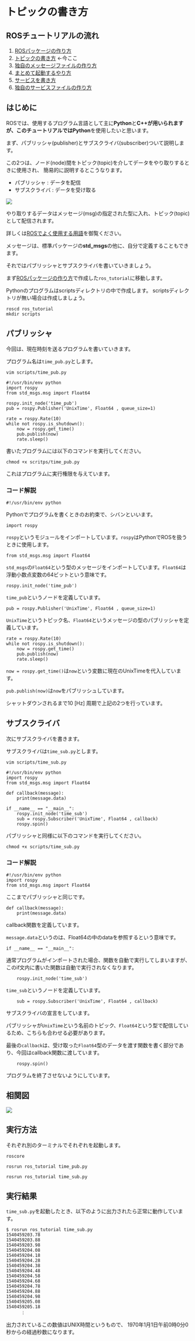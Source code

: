 # トピックの書き方

## ROSチュートリアルの流れ

1. [ROSパッケージの作り方](how_to_create_pkg.md)
2. [トピックの書き方](how_to_write_topic.md) ←今ここ
3. [独自のメッセージファイルの作り方](how_to_create_msg.md)
4. [まとめて起動するやり方](how_to_use_launch.md)　
5. [サービスを書き方](how_to_write_service.md)
6. [独自のサービスファイルの作り方](how_to_create_srv.md)

## はじめに

ROSでは、使用するプログラム言語として主に**Python**と**C++**が用いられますが、このチュートリアルでは**Python**を使用したいと思います。

まず、パブリッシャ\(publisher\)とサブスクライバ\(subscriber\)ついて説明します。

この2つは、ノード\(node\)間をトピック\(topic\)を介してデータをやり取りするときに使用され、 簡易的に説明するとこうなります。

* パブリッシャ : データを配信
* サブスクライバ : データを受け取る

![](../.gitbook/assets/pub_sub.png)

やり取りするデータはメッセージ\(msg\)の指定された型に入れ、トピック\(topic\)として配信されます。

詳しくは[ROSでよく使用する用語](appendix/ros_word.md#topic)を御覧ください。

メッセージは、標準パッケージの**std\_msgs**の他に、自分で定義することもできます。

それではパブリッシャとサブスクライバを書いていきましょう。

まず[ROSパッケージの作り方](how_to_create_pkg.md)で作成した`ros_tutorial`に移動します。

Pythonのプログラムはscriptsディレクトリの中で作成します。 scriptsディレクトリが無い場合は作成しましょう。

```text
roscd ros_tutorial
mkdir scripts
```

## パブリッシャ

今回は、現在時刻を送るプログラムを書いていきます。

プログラム名は`time_pub.py`とします。

```text
vim scripts/time_pub.py
```

```text
#!/usr/bin/env python
import rospy
from std_msgs.msg import Float64

rospy.init_node('time_pub')
pub = rospy.Publisher('UnixTime', Float64 , queue_size=1)

rate = rospy.Rate(10)
while not rospy.is_shutdown():
    now = rospy.get_time()
    pub.publish(now)
    rate.sleep()
```

書いたプログラムには以下のコマンドを実行してください。

```text
chmod +x scritps/time_pub.py
```

これはプログラムに実行権限を与えています。

### コード解説

```text
#!/usr/bin/env python
```

Pythonでプログラムを書くときのお約束で、シバンといいます。

```text
import rospy
```

`rospy`というモジュールをインポートしています。`rospy`はPythonでROSを扱うときに使用します。

```text
from std_msgs.msg import Float64
```

`std_msgs`の`Float64`という型のメッセージをインポートしています。`Float64`は浮動小数点変数の64ビットという意味です。

```text
rospy.init_node('time_pub')
```

`time_pub`というノードを定義しています。

```text
pub = rospy.Publisher('UnixTime', Float64 , queue_size=1)
```

`UnixTime`というトピック名、`Float64`というメッセージの型のパブリッシャを定義しています。

```text
rate = rospy.Rate(10)
while not rospy.is_shutdown():
    now = rospy.get_time()
    pub.publish(now)
    rate.sleep()
```

`now = rospy.get_time()`は`now`という変数に現在のUnixTimeを代入しています。

`pub.publish(now)`は`now`をパブリッシュしています。

シャットダウンされるまで10 \[Hz\] 周期で上記の2つを行っています。

## サブスクライバ

次にサブスクライバを書きます。

サブスクライバは`time_sub.py`とします。

```text
vim scripts/time_sub.py
```

```text
#!/usr/bin/env python
import rospy
from std_msgs.msg import Float64

def callback(message):
    print(message.data)

if __name__ == "__main__":
    rospy.init_node('time_sub')
    sub = rospy.Subscriber('UnixTime', Float64 , callback)
    rospy.spin()
```

パブリッシャと同様に以下のコマンドを実行してください。

```text
chmod +x scripts/time_sub.py
```

### コード解説

```text
#!/usr/bin/env python
import rospy
from std_msgs.msg import Float64
```

ここまでパブリッシャと同じです。

```text
def callback(message):
    print(message.data)
```

callback関数を定義しています。

`message.data`というのは、Float64の中のdataを参照するという意味です。

```text
if __name__ == "__main__":
```

通常プログラムがインポートされた場合、関数を自動で実行してしまいますが、 このif文内に書いた関数は自動で実行されなくなります。

```text
    rospy.init_node('time_sub')
```

`time_sub`というノードを定義しています。

```text
    sub = rospy.Subscriber('UnixTime', Float64 , callback)
```

サブスクライバの宣言をしています。

パブリッシャが`UnixTime`という名前のトピック、`Float64`という型で配信しているため、こちらも合わせる必要があります。

最後の`callback`は、受け取った`Float64`型のデータを渡す関数を書く部分であり、今回はcallback関数に渡しています。

```text
    rospy.spin()
```

プログラムを終了させないようにしています。

## 相関図

![](../.gitbook/assets/time_pub_sub.png)

## 実行方法

それぞれ別のターミナルでそれぞれを起動します。

```text
roscore
```

```text
rosrun ros_tutorial time_pub.py
```

```text
rosrun ros_tutorial time_sub.py
```

## 実行結果

`time_sub.py`を起動したとき、以下のように出力されたら正常に動作しています。

```text
$ rosrun ros_tutorial time_sub.py 
1540459203.78
1540459203.88
1540459203.98
1540459204.08
1540459204.18
1540459204.28
1540459204.38
1540459204.48
1540459204.58
1540459204.68
1540459204.78
1540459204.88
1540459204.98
1540459205.08
1540459205.18
    　︙
```

出力されているこの数値はUNIX時間というもので、 1970年1月1日午前0時0分0秒からの経過秒数になります。

